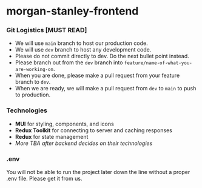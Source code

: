 # morgan-stanley-frontend

### Git Logistics [MUST READ]
- We will use `main` branch to host our production code.
- We will use `dev` branch to host any development code.
- Please do not commit directly to dev. Do the next bullet point instead.
- Please branch out from the `dev` branch into `feature/name-of-what-you-are-working-on`.
- When you are done, please make a pull request from your feature branch to `dev`.
- When we are ready, we will make a pull request from `dev` to `main` to push to production.

### Technologies
- **MUI** for styling, components, and icons
- **Redux Toolkit** for connecting to server and caching responses
- **Redux** for state management
- *More TBA after backend decides on their technologies*

### .env
You will not be able to run the project later down the line without a proper .env file. Please get it from us.
